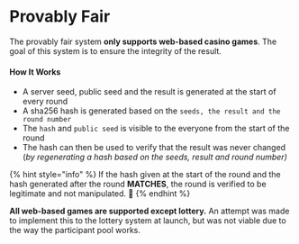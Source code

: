 # Provably Fair

The provably fair system **only supports web-based casino games**. The goal of this system is to ensure the integrity of the result.

#### How It Works

* A server seed, public seed and the result is generated at the start of every round
* A sha256 hash is generated based on the `seeds, the result and the round number`
* The `hash` and `public seed` is visible to the everyone from the start of the round
* The hash can then be used to verify that the result was never changed \(_by regenerating a hash based on the seeds, result and round number\)_

{% hint style="info" %}
If the hash given at the start of the round and the hash generated after the round **MATCHES**, the round is verified to be legitimate and not manipulated. 🔑
{% endhint %}

**All web-based games are supported except lottery.** An attempt was made to implement this to the lottery system at launch, but was not viable due to the way the participant pool works.

